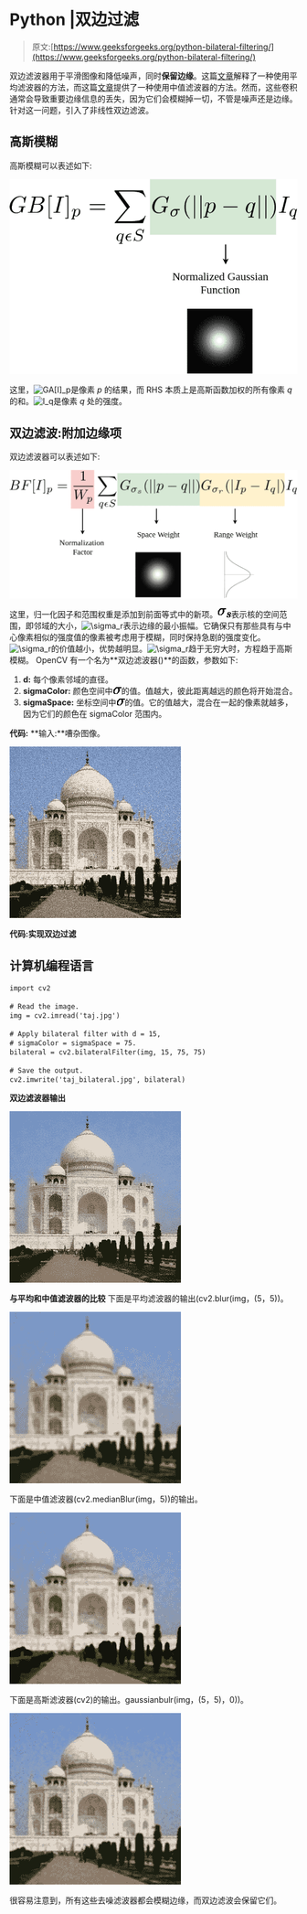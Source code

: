 # Python |双边过滤

> 原文:[https://www.geeksforgeeks.org/python-bilateral-filtering/](https://www.geeksforgeeks.org/python-bilateral-filtering/)

双边滤波器用于平滑图像和降低噪声，同时**保留边缘**。这篇[文章](https://www.geeksforgeeks.org/salt-and-pepper-noise-removal-using-c/)解释了一种使用平均滤波器的方法，而这篇[文章](https://www.geeksforgeeks.org/noise-removal-using-median-filter-in-c/)提供了一种使用中值滤波器的方法。然而，这些卷积通常会导致重要边缘信息的丢失，因为它们会模糊掉一切，不管是噪声还是边缘。针对这一问题，引入了非线性双边滤波。

## **高斯模糊**

高斯模糊可以表述如下:

![](img/1270b05d4011584aeae213d78636236c.png)

这里，![GA[I]_p  ](img/bcf049efcfaf934c9ceacc4133abd8ef.png "Rendered by QuickLaTeX.com")是像素 *p* 的结果，而 RHS 本质上是高斯函数加权的所有像素 *q* 的和。![I_q  ](img/3306200605d03523ab2ce6e077aeeefc.png "Rendered by QuickLaTeX.com")是像素 *q* 处的强度。

## **双边滤波:附加边缘项**

双边滤波器可以表述如下:

![](img/c6655d31e4fa4ba3c4550d9abaf4d0db.png)

这里，归一化因子和范围权重是添加到前面等式中的新项。![\sigma_s  ](img/e6f21282fd7c5816ac91dd5d964a2086.png "Rendered by QuickLaTeX.com")表示核的空间范围，即邻域的大小，![\sigma_r  ](img/109042de841e2414a26af7a84312fe40.png "Rendered by QuickLaTeX.com")表示边缘的最小振幅。它确保只有那些具有与中心像素相似的强度值的像素被考虑用于模糊，同时保持急剧的强度变化。![\sigma_r  ](img/109042de841e2414a26af7a84312fe40.png "Rendered by QuickLaTeX.com")的价值越小，优势越明显。![\sigma_r  ](img/109042de841e2414a26af7a84312fe40.png "Rendered by QuickLaTeX.com")趋于无穷大时，方程趋于高斯模糊。
OpenCV 有一个名为**双边滤波器()**的函数，参数如下:

1.  **d:** 每个像素邻域的直径。
2.  **sigmaColor:** 颜色空间中![\sigma  ](img/2ddc808843576a8a8672d642ff701ce6.png "Rendered by QuickLaTeX.com")的值。值越大，彼此距离越远的颜色将开始混合。
3.  **sigmaSpace:** 坐标空间中![\sigma  ](img/2ddc808843576a8a8672d642ff701ce6.png "Rendered by QuickLaTeX.com")的值。它的值越大，混合在一起的像素就越多，因为它们的颜色在 sigmaColor 范围内。

**代码:**
**输入:**嘈杂图像。

![](img/605672314c5f94640f113db3baefb0ff.png)

**代码:实现双边过滤**

## 计算机编程语言

```
import cv2

# Read the image.
img = cv2.imread('taj.jpg')

# Apply bilateral filter with d = 15,
# sigmaColor = sigmaSpace = 75.
bilateral = cv2.bilateralFilter(img, 15, 75, 75)

# Save the output.
cv2.imwrite('taj_bilateral.jpg', bilateral)
```

**双边滤波器输出**

![](img/acb1785ab055b2e8d25693212933bec8.png)

**与平均和中值滤波器的比较**
下面是平均滤波器的输出(cv2.blur(img，(5，5))。

![](img/29fc7f9f35314eb8765132572f41fb83.png)

下面是中值滤波器(cv2.medianBlur(img，5))的输出。

![](img/ca875d27a6441b4624bfecb10b0d2035.png)

下面是高斯滤波器(cv2)的输出。gaussianbulr(img，(5，5)，0))。

![](img/b94378798841b6f82c6d5906c6d4eb57.png)

很容易注意到，所有这些去噪滤波器都会模糊边缘，而双边滤波会保留它们。